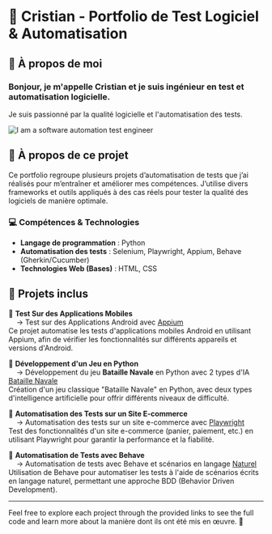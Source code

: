 # 🚀 Cristian - Portfolio de Test Logiciel & Automatisation

## 👋 À propos de moi
### Bonjour, je m'appelle Cristian et je suis ingénieur en test et automatisation logicielle.
Je suis passionné par la qualité logicielle et l'automatisation des tests.

![I am a software automation test engineer](https://sdmntpritalynorth.oaiusercontent.com/files/00000000-ad50-5246-b7a1-b4fb202c93a2/raw?se=2025-04-02T16%3A40%3A17Z&sp=r&sv=2024-08-04&sr=b&scid=8e3d962e-e64b-598f-9abd-e71b46467bd4&skoid=54ae6e2b-352e-4235-bc96-afa2512cc978&sktid=a48cca56-e6da-484e-a814-9c849652bcb3&skt=2025-04-02T06%3A12%3A25Z&ske=2025-04-03T06%3A12%3A25Z&sks=b&skv=2024-08-04&sig=%2BHLhyydI/1c0ulF2HRBEDpM45j1kn9SCDdg3AlSxyOc%3D)

## 📌 À propos de ce projet
Ce portfolio regroupe plusieurs projets d’automatisation de tests que j’ai réalisés pour m’entraîner et améliorer mes compétences. J’utilise divers frameworks et outils appliqués à des cas réels pour tester la qualité des logiciels de manière optimale.

### 💻 Compétences & Technologies
- **Langage de programmation** : Python
- **Automatisation des tests** : Selenium, Playwright, Appium, Behave (Gherkin/Cucumber)
- **Technologies Web (Bases)** : HTML, CSS

## 📂 Projets inclus

🔹 **Test Sur des Applications Mobiles**  
&nbsp;&nbsp;&nbsp;&nbsp;→ Test sur des Applications Android avec [Appium](https://github.com/cristian772/QA-testing-autmation/tree/main/Appium)  
Ce projet automatise les tests d'applications mobiles Android en utilisant Appium, afin de vérifier les fonctionnalités sur différents appareils et versions d'Android.

🔹 **Développement d'un Jeu en Python**  
&nbsp;&nbsp;&nbsp;&nbsp;→ Développement du jeu **Bataille Navale** en Python avec 2 types d'IA [Bataille Navale](https://github.com/cristian772/QA-testing-autmation/tree/main/Games)  
Création d'un jeu classique "Bataille Navale" en Python, avec deux types d'intelligence artificielle pour offrir différents niveaux de difficulté.

🔹 **Automatisation des Tests sur un Site E-commerce**  
&nbsp;&nbsp;&nbsp;&nbsp;→ Automatisation des tests sur un site e-commerce avec [Playwright](https://github.com/cristian772/QA-testing-autmation/tree/main/Playwrigth)  
Test des fonctionnalités d'un site e-commerce (panier, paiement, etc.) en utilisant Playwright pour garantir la performance et la fiabilité.

🔹 **Automatisation de Tests avec Behave**  
&nbsp;&nbsp;&nbsp;&nbsp;→ Automatisation de tests avec Behave et scénarios en langage [Naturel](https://github.com/cristian772/QA-testing-autmation/tree/main/features)  
Utilisation de Behave pour automatiser les tests à l'aide de scénarios écrits en langage naturel, permettant une approche BDD (Behavior Driven Development).

---

Feel free to explore each project through the provided links to see the full code and learn more about la manière dont ils ont été mis en œuvre. 🚀

